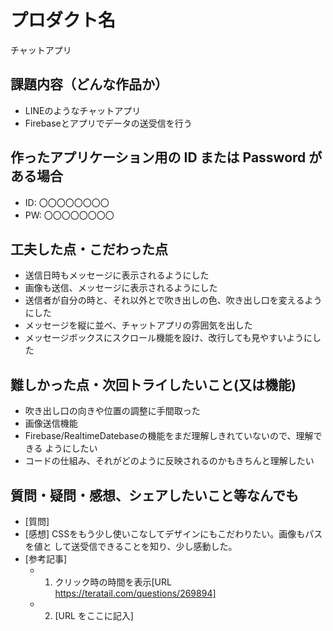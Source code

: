 # プロダクト名

チャットアプリ

## 課題内容（どんな作品か）

- LINEのようなチャットアプリ
- Firebaseとアプリでデータの送受信を行う


## 作ったアプリケーション用の ID または Password がある場合

- ID: 〇〇〇〇〇〇〇〇
- PW: 〇〇〇〇〇〇〇〇

## 工夫した点・こだわった点

- 送信日時もメッセージに表示されるようにした
- 画像も送信、メッセージに表示されるようにした
- 送信者が自分の時と、それ以外とで吹き出しの色、吹き出し口を変えるようにした
- メッセージを縦に並べ、チャットアプリの雰囲気を出した
- メッセージボックスにスクロール機能を設け、改行しても見やすいようにした

## 難しかった点・次回トライしたいこと(又は機能)

- 吹き出し口の向きや位置の調整に手間取った
- 画像送信機能
- Firebase/RealtimeDatebaseの機能をまだ理解しきれていないので、理解できる
  ようにしたい
- コードの仕組み、それがどのように反映されるのかもきちんと理解したい

## 質問・疑問・感想、シェアしたいこと等なんでも

- [質問] 
- [感想] CSSをもう少し使いこなしてデザインにもこだわりたい。画像もパスを値と
        して送受信できることを知り、少し感動した。
- [参考記事]
  - 1. クリック時の時間を表示[URL https://teratail.com/questions/269894]
  - 2. [URL をここに記入]
